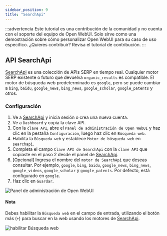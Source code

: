 ```yaml
---
sidebar_position: 9
title: "SearchApi"
---
```


:::advertencia
Este tutorial es una contribución de la comunidad y no cuenta con el soporte del equipo de Open WebUI. Solo sirve como una demostración sobre cómo personalizar Open WebUI para su caso de uso específico. ¿Quieres contribuir? Revisa el tutorial de contribución.
:::

## API SearchApi

[SearchApi](https://searchapi.io) es una colección de APIs SERP en tiempo real. Cualquier motor SERP existente o futuro que devuelva `organic_results` es compatible. El motor de búsqueda web predeterminado es `google`, pero se puede cambiar a `bing`, `baidu`, `google_news`, `bing_news`, `google_scholar`, `google_patents` y otros.

### Configuración

1. Ve a [SearchApi](https://searchapi.io) y inicia sesión o crea una nueva cuenta.
2. Ve a `Dashboard` y copia la clave API.
3. Con la `clave API`, abre el `Panel de administración de Open WebUI` y haz clic en la pestaña `Configuración`, luego haz clic en `Búsqueda web`.
4. Habilita la `Búsqueda web` y establece `Motor de búsqueda web` en `searchapi`.
5. Completa el campo `Clave API de SearchApi` con la `clave API` que copiaste en el paso 2 desde el panel de [SearchApi](https://www.searchapi.io/).
6. [Opcional] Ingresa el nombre del `motor de SearchApi` que deseas consultar. Por ejemplo, `google`, `bing`, `baidu`, `google_news`, `bing_news`, `google_videos`, `google_scholar` y `google_patents`. Por defecto, está configurado en `google`.
7. Haz clic en `Guardar`.

![Panel de administración de Open WebUI](/images/tutorial_searchapi_search.png)

#### Nota

Debes habilitar la `Búsqueda web` en el campo de entrada, utilizando el botón más (`+`) para buscar en la web usando los motores de [SearchApi](https://www.searchapi.io/).

![habilitar Búsqueda web](/images/enable_web_search.png)
